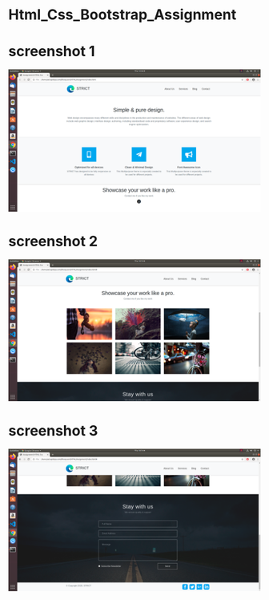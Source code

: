 # Html_Css_Bootstrap_Assignment

# screenshot 1
![screen1](https://github.com/dhoop-rapidops/Html_Css_Bootstrap_Assignment/blob/master/screen1.png)

# screenshot 2
![screen2](https://github.com/dhoop-rapidops/Html_Css_Bootstrap_Assignment/blob/master/screen2.png)

# screenshot 3
![screen3](https://github.com/dhoop-rapidops/Html_Css_Bootstrap_Assignment/blob/master/screen3.png)
